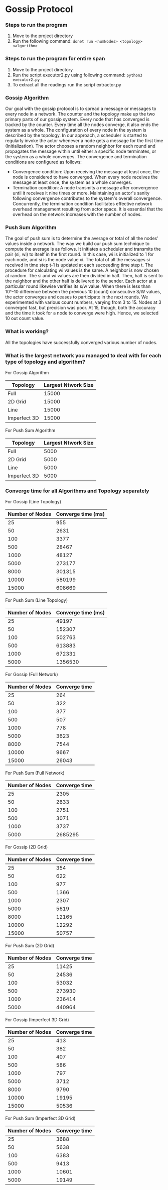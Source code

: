 # Gossip Protocol

### Steps to run the program
1. Move to the project directory
2. Run the following command: ```donet run <numNodes> <topology> <algorithm>```

### Steps to run the program for entire span
1. Move to the project directory
2. Run the script executor2.py using following command: ```python3 executor2.py```
3. To extract all the readings run the script extractor.py


### Gossip Algorithm
Our goal with the gossip protocol is to spread a message or messages to every node in a network. The counter and the topology make up the two primary parts of our gossip system. Every node that has converged is tracked by the counter. Every time all the nodes converge, it also ends the system as a whole. The configuration of every node in the system is described by the topology. In our approach, a scheduler is started to regularly invoke the actor whenever a node gets a message for the first time (Initialization). The actor chooses a random neighbor for each round and propagates the message within until either a specific node terminates, or the system as a whole converges. The convergence and termination conditions are configured as follows: 
- Convergence condition: Upon receiving the message at least once, the node is considered to have converged. When every node receives the message at least once, the system as a whole converges.
- Termination condition: A node transmits a message after convergence until it receives it nine times or more. Maintaining an actor's sanity following convergence contributes to the system's overall convergence. Concurrently, the termination condition facilitates effective network overhead management resulting from actor space. It is essential that the overhead on the network increases with the number of nodes. 

### Push Sum Algorithm
The goal of push sum is to determine the average or total of all the nodes' values inside a network. The way we build our push sum technique to compute the average is as follows. It initiates a scheduler and transmits the pair (si, wi) to itself in the first round. In this case, wi is initialized to 1 for each node, and si is the node value xi. The total of all the messages si received in time step t-1 is updated at each succeeding time step t. The procedure for calculating wi values is the same. A neighbor is now chosen at random. The si and wi values are then divided in half. Then, half is sent to the neighbor and the other half is delivered to the sender. Each actor at a particular round likewise verifies its s/w value. When there is less than 10^-10 difference between the previous 10 (count) consecutive S/W values, the actor converges and ceases to participate in the next rounds. We experimented with various count numbers, varying from 3 to 15. Nodes at 3 converged fast, but precision was poor. At 15, though, both the accuracy and the time it took for a node to converge were high. Hence, we selected 10 out count value. 

### What is working?
All the topologies have successfully converged various number of nodes.

### What is the largest network you managed to deal with for each type of topology and algorithm?

For Gossip Algorithm

| Topology | Largest Ntwork Size |
| -------- | ------------------- |
| Full | 15000 |
| 2D Grid | 15000 |
| Line | 15000 |
| Imperfect 3D | 15000 |

For Push Sum Algorithm

| Topology | Largest Ntwork Size |
| -------- | ------------------- |
| Full | 5000 |
| 2D Grid | 5000 |
| Line | 5000 |
| Imperfect 3D | 5000 |

### Converge time for all Algorithms and Topology separately

For Gossip (Line Topology)

| Number of Nodes | Converge time (ms) |
| --- | --- |
| 25 | 955 |
| 50 | 2631 |
| 100 | 3377 |
| 500 | 28467 |
| 1000 | 48127 |
| 5000 | 273177 |
| 8000 | 301315 |
| 10000 | 580199 |
| 15000 | 608669 |

For Push Sum (Line Topology)

| Number of Nodes | Converge time (ms) |
| --- | --- |
| 25 | 49197 |
| 50 | 152307 |
| 100 | 502763 |
| 500 | 613883 |
| 1000 | 672331 |
| 5000 | 1356530 |


For Gossip (Full Network)

| Number of Nodes | Converge time |
| --- | --- |
| 25 | 264 |
| 50 | 322 |
| 100 | 377 |
| 500 | 507 |
| 1000 | 778 |
| 5000 | 3623 |
| 8000 | 7544 |
| 10000 | 9667 |
| 15000 | 26043 |

For Push Sum (Full Network)

| Number of Nodes | Converge time |
| --- | --- |
| 25 | 2305 |
| 50 | 2633 |
| 100 | 2751 |
| 500 | 3071 |
| 1000 | 3737 |
| 5000 | 2685295 |


For Gossip (2D Grid)

| Number of Nodes | Converge time |
| --- | --- |
| 25 | 354 |
| 50 | 622 |
| 100 | 977 |
| 500 | 1366 |
| 1000 | 2307 |
| 5000 | 5619 |
| 8000 | 12165 |
| 10000 | 12292 |
| 15000 | 50757 |

For Push Sum (2D Grid)

| Number of Nodes | Converge time |
| --- | --- |
| 25 | 11425 |
| 50 | 24536 |
| 100 | 53032 |
| 500 | 273930 |
| 1000 | 236414 |
| 5000 | 440964 |


For Gossip (Imperfect 3D Grid)

| Number of Nodes | Converge time |
| --- | --- |
| 25 | 413 |
| 50 | 382 |
| 100 | 407 |
| 500 | 586 |
| 1000 | 797 |
| 5000 | 3712 |
| 8000 | 9790 |
| 10000 | 19195 |
| 15000 | 50536 |

For Push Sum (Imperfect 3D Grid)

| Number of Nodes | Converge time |
| --- | --- |
| 25 | 3688 |
| 50 | 5638 |
| 100 | 6383 |
| 500 | 9413 |
| 1000 | 10601 |
| 5000 | 19149 |
